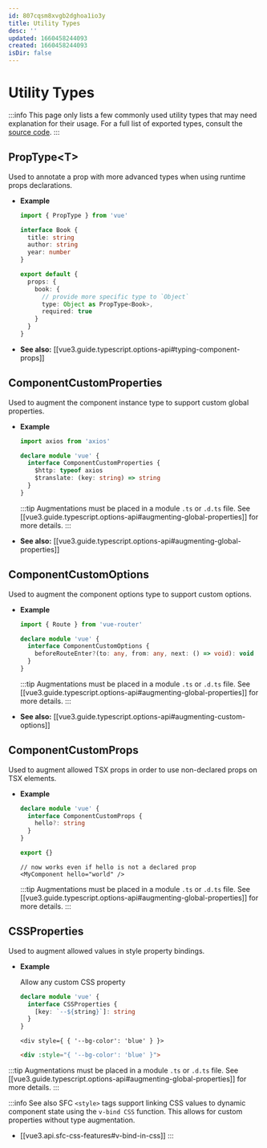 ```yaml
---
id: 807cqsm8xvgb2dghoa1io3y
title: Utility Types
desc: ''
updated: 1660458244093
created: 1660458244093
isDir: false
---
```

# Utility Types

:::info
This page only lists a few commonly used utility types that may need explanation for their usage. For a full list of exported types, consult the [source code](https://github.com/vuejs/core/blob/main/packages/runtime-core/src/index.ts#L131).
:::

## PropType\<T>

Used to annotate a prop with more advanced types when using runtime props declarations.

- **Example**

  ```ts
  import { PropType } from 'vue'

  interface Book {
    title: string
    author: string
    year: number
  }

  export default {
    props: {
      book: {
        // provide more specific type to `Object`
        type: Object as PropType<Book>,
        required: true
      }
    }
  }
  ```

- **See also:** [[vue3.guide.typescript.options-api#typing-component-props]]

## ComponentCustomProperties

Used to augment the component instance type to support custom global properties.

- **Example**

  ```ts
  import axios from 'axios'

  declare module 'vue' {
    interface ComponentCustomProperties {
      $http: typeof axios
      $translate: (key: string) => string
    }
  }
  ```

  :::tip
  Augmentations must be placed in a module `.ts` or `.d.ts` file. See [[vue3.guide.typescript.options-api#augmenting-global-properties]] for more details.
  :::

- **See also:** [[vue3.guide.typescript.options-api#augmenting-global-properties]]

## ComponentCustomOptions

Used to augment the component options type to support custom options.

- **Example**

  ```ts
  import { Route } from 'vue-router'

  declare module 'vue' {
    interface ComponentCustomOptions {
      beforeRouteEnter?(to: any, from: any, next: () => void): void
    }
  }
  ```

  :::tip
  Augmentations must be placed in a module `.ts` or `.d.ts` file. See [[vue3.guide.typescript.options-api#augmenting-global-properties]] for more details.
  :::

- **See also:** [[vue3.guide.typescript.options-api#augmenting-custom-options]]

## ComponentCustomProps

Used to augment allowed TSX props in order to use non-declared props on TSX elements.

- **Example**

  ```ts
  declare module 'vue' {
    interface ComponentCustomProps {
      hello?: string
    }
  }

  export {}
  ```

  ```tsx
  // now works even if hello is not a declared prop
  <MyComponent hello="world" />
  ```

  :::tip
  Augmentations must be placed in a module `.ts` or `.d.ts` file. See [[vue3.guide.typescript.options-api#augmenting-global-properties]] for more details.
  :::

## CSSProperties

Used to augment allowed values in style property bindings.

- **Example**

  Allow any custom CSS property

  ```ts
  declare module 'vue' {
    interface CSSProperties {
      [key: `--${string}`]: string
    }
  }
  ```

  ```tsx
  <div style={ { '--bg-color': 'blue' } }>
  ```
  ```html
  <div :style="{ '--bg-color': 'blue' }">
  ```

 :::tip
  Augmentations must be placed in a module `.ts` or `.d.ts` file. See [[vue3.guide.typescript.options-api#augmenting-global-properties]] for more details.
  :::
  
  :::info See also
SFC `<style>` tags support linking CSS values to dynamic component state using the `v-bind CSS` function. This allows for custom properties without type augmentation. 

- [[vue3.api.sfc-css-features#v-bind-in-css]]
  :::
